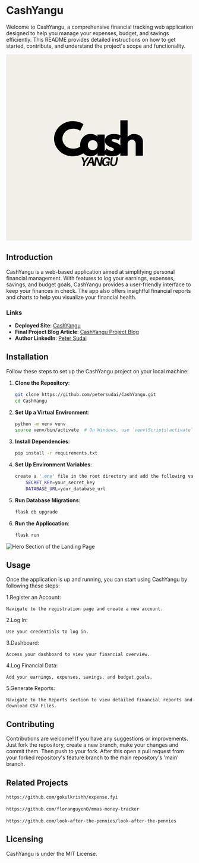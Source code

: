 # CashYangu

Welcome to CashYangu, a comprehensive financial tracking web application designed to help you manage your expenses, budget, and savings efficiently. This README provides detailed instructions on how to get started, contribute, and understand the project's scope and functionality.

![CashYangu Logo](app/static/images/cashyangulogo.png)

## Introduction

CashYangu is a web-based application aimed at simplifying personal financial management. With features to log your earnings, expenses, savings, and budget goals, CashYangu provides a user-friendly interface to keep your finances in check. The app also offers insightful financial reports and charts to help you visualize your financial health.

### Links

- **Deployed Site**: [CashYangu](https://cash-yangu.vercel.app/)
- **Final Project Blog Article**: [CashYangu Project Blog](https://medium.com/@psudai/building-cashyangu-your-personal-finance-tracker-6477c9e11933)
- **Author LinkedIn**: [Peter Sudai](https://www.linkedin.com/in/peter-sudai-3b467313b/)

## Installation

Follow these steps to set up the CashYangu project on your local machine:

1. **Clone the Repository**:
   ```bash
   git clone https://github.com/petersudai/CashYangu.git
   cd CashYangu
2. **Set Up a Virtual Environment**:
   ```bash
   python -m venv venv
   source venv/bin/activate  # On Windows, use `venv\Scripts\activate`

3. **Install Dependencies**:
    ```bash
    pip install -r requirements.txt

4. **Set Up Environment Variables**:
    ```bash
    create a '.env' file in the root directory and add the following variables:
        SECRET_KEY=your_secret_key
        DATABASE_URL=your_database_url

5. **Run Database Migrations**:
    ```bash
    flask db upgrade

6. **Run the Appliccation**:
    ```bash
    flask run

![Hero Section of the Landing Page](app/static/images/landingpage.png)

## Usage

Once the application is up and running, you can start using CashYangu by following these steps:

1.Register an Account:

    Navigate to the registration page and create a new account.
2.Log In:

    Use your credentials to log in.
3.Dashboard:

    Access your dashboard to view your financial overview.
4.Log Financial Data:

    Add your earnings, expenses, savings, and budget goals.
5.Generate Reports: 

    Navigate to the Reports section to view detailed financial reports and download CSV Files.

## Contributing

Contributions are welcome! If you have any suggestions or improvements. Just fork the repository, create a new branch, make your changes and commit them. Then push to your fork.
After this open a pull request from your forked repository's feature branch to the main repository's 'main' branch.

## Related Projects

    https://github.com/gokulkrishh/expense.fyi

    https://github.com/floranguyen0/mmas-money-tracker

    https://github.com/look-after-the-pennies/look-after-the-pennies

## Licensing

CashYangu is under the MIT License.


